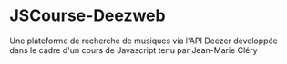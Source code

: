 # JSCourse-Deezweb
 Une plateforme de recherche de musiques via l'API Deezer développée dans le cadre d'un cours de Javascript tenu par Jean-Marie Cléry
